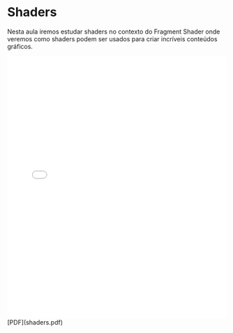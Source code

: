 # Shaders

Nesta aula iremos estudar shaders no contexto do Fragment Shader onde veremos como shaders podem ser usados para criar incríveis conteúdos gráficos.

<embed height="600" src="shaders.pdf" type="application/pdf" width="100%">
[PDF](shaders.pdf)
